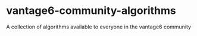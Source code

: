 # vantage6-community-algorithms
A collection of algorithms available to everyone in the vantage6 community
